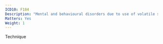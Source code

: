 ```yaml
---
ICD10: F184
Description: "Mental and behavioural disorders due to use of volatile solvents: Withdrawal state with delirium"
Matters: Yes
Weight: 1
---
```

Technique
